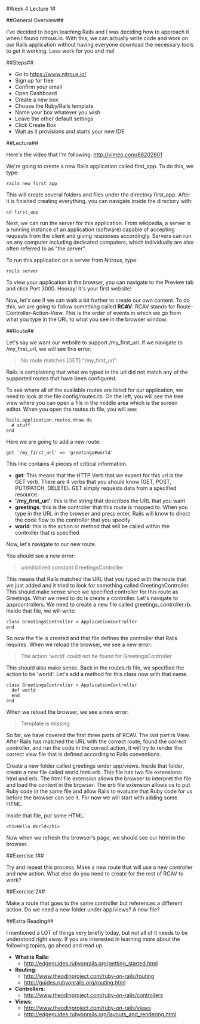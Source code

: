 #Week 4 Lecture 1#

##General Overview##

I've decided to begin teaching Rails and I was deciding how to approach it when I found nitrous.io. With this, we can actually write code and work on our Rails application without having everyone download the necessary tools to get it working. Less work for you and me!

##Steps##
 * Go to https://www.nitrous.io/
 * Sign up for free
 * Confirm your email
 * Open Dashboard
 * Create a new box
 * Choose the Ruby/Rails template
 * Name your box whatever you wish
 * Leave the other default settings
 * Click Create Box
 * Wait as it provisions and starts your new IDE


##Lecture##

Here's the video that I'm following: http://vimeo.com/88202801

We're going to create a new Rails application called first_app. To do this, we type:

```
rails new first_app
```

This will create several folders and files under the directory first_app. After it is finished creating everything, you can navigate inside the directory with:

```
cd first_app
```

Next, we can run the server for this application. From wikipedia, a server is a running instance of an application (software) capable of accepting requests from the client and giving responses accordingly. Servers can run on any computer including dedicated computers, which individually are also often referred to as "the server".

To run this application on a server from Nitrous, type:
```
rails server
```

To view your application in the browser, you can navigate to the Preview tab and click Port 3000. Hooray! It's your first website!

Now, let's see if we can walk a bit further to create our own content. To do this, we are going to follow something called **RCAV**. RCAV stands for Route-Controller-Action-View. This is the order of events in which we go from what you type in the URL to what you see in the browser window.

##Route##

Let's say we want our website to support /my_first_url. If we navigate to /my_first_url, we will see this error:

>No route matches [GET] "/my_first_url"

Rails is complaining that what we typed in the url did not match any of the supported routes that have been configured.

To see where all of the available routes are listed for our application, we need to look at the file config/routes.rb. On the left, you will see the tree view where you can open a file in the middle area which is the screen editor. When you open the routes.rb file, you will see:

```
Rails.application.routes.draw do
  # stuff
end
```

Here we are going to add a new route:

```
get '/my_first_url' => 'greetings#world'
```

This line contains 4 pieces of critical information.
* **get**: This means that the HTTP Verb that we expect for this url is the GET verb. There are 4 verbs that you should know (GET, POST, PUT/PATCH, DELETE). GET simply requests data from a specified resource.
* **'/my_first_url'**: this is the string that describes the URL that you want
* **greetings**: this is the controller that this route is mapped to. When you type in the URL in the browser and press enter, Rails will know to direct the code flow to the controller that you specify
* **world**: this is the action or method that will be called within the controller that is specified

Now, let's navigate to our new route.

You should see a new error:

>uninitialized constant GreetingsController

This means that Rails matched the URL that you typed with the route that we just added and it tried to look for something called GreetingsController. This should make sense since we specified controller for this route as Greetings. What we need to do is create a controller. Let's navigate to app/controllers. We need to create a new file called greetings_controller.rb. Inside that file, we will write:

```
class GreetingsController < ApplicationController
end
```

So now the file is created and that file defines the controller that Rails requires. When we reload the browser, we see a new error:

>The action 'world' could not be found for GreetingsController

This should also make sense. Back in the routes.rb file, we specified the action to be 'world'. Let's add a method for this class now with that name.

```
class GreetingsController < ApplicationController
  def world
  end
end
```

When we reload the browser, we see a new error:

>Template is missing

So far, we have covered the first three parts of RCAV. The last part is View. After Rails has matched the URL with the correct route, found the correct controller, and run the code in the correct action, it will try to render the correct view file that is defined according to Rails conventions.

Create a new folder called greetings under app/views. Inside that folder, create a new file called world.html.erb. This file has two file extensions: html and erb. The html file extension allows the browser to interpret the file and load the content in the browser. The erb file extension allows us to put Ruby code in the same file and allow Rails to evaluate that Ruby code for us before the browser can see it. For now we will start with adding some HTML.

Inside that file, put some HTML:
```
<h1>Hello World</h1>
```

Now when we refresh the browser's page, we should see our html in the browser.

##Exercise 1##

Try and repeat this process. Make a new route that will use a new controller and new action. What else do you need to create for the rest of RCAV to work?

##Exercise 2##

Make a route that goes to the same controller but references a different action. Do we need a new folder under app/views? A new file?

##Extra Reading##

I mentioned a LOT of things very briefly today, but not all of it needs to be understood right away. If you are interested in learning more about the following topics, go ahead and read up.
* **What is Rails**:
  * http://edgeguides.rubyonrails.org/getting_started.html
* **Routing**:
  * http://www.theodinproject.com/ruby-on-rails/routing
  * http://guides.rubyonrails.org/routing.html
* **Controllers**:
  * http://www.theodinproject.com/ruby-on-rails/controllers
* **Views**:
  * http://www.theodinproject.com/ruby-on-rails/views  
  * http://edgeguides.rubyonrails.org/layouts_and_rendering.html
